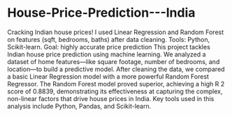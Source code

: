 # House-Price-Prediction---India
Cracking Indian house prices! I used Linear Regression and Random Forest on features (sqft, bedrooms, baths) after data cleaning. Tools: Python, Scikit-learn. Goal: highly accurate price prediction
This project tackles Indian house price prediction using machine learning. We analyzed a dataset of home features—like square footage, number of bedrooms, and location—to build a predictive model. After cleaning the data, we compared a basic Linear Regression model with a more powerful Random Forest Regressor. The Random Forest model proved superior, achieving a high R 
2 score of 0.8839, demonstrating its effectiveness at capturing the complex, non-linear factors that drive house prices in India. Key tools used in this analysis include Python, Pandas, and Scikit-learn.
